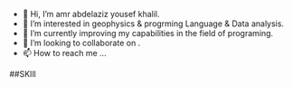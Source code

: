 - 👋 Hi, I’m amr abdelaziz yousef khalil.
- 👀 I’m interested in geophysics & progrming Language & Data analysis.
- 🌱 I’m currently improving my capabilities in the field of programing.
- 💞️ I’m looking to collaborate on .
- 📫 How to reach me ...


##SKIll
